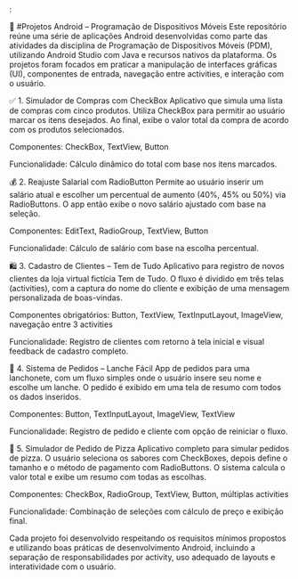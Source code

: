 :

📱 #Projetos Android – Programação de Dispositivos Móveis
Este repositório reúne uma série de aplicações Android desenvolvidas como parte das atividades da disciplina de Programação de Dispositivos Móveis (PDM), utilizando Android Studio com Java e recursos nativos da plataforma. Os projetos foram focados em praticar a manipulação de interfaces gráficas (UI), componentes de entrada, navegação entre activities, e interação com o usuário.

✅ 1. Simulador de Compras com CheckBox
Aplicativo que simula uma lista de compras com cinco produtos. Utiliza CheckBox para permitir ao usuário marcar os itens desejados. Ao final, exibe o valor total da compra de acordo com os produtos selecionados.

Componentes: CheckBox, TextView, Button

Funcionalidade: Cálculo dinâmico do total com base nos itens marcados.

💰 2. Reajuste Salarial com RadioButton
Permite ao usuário inserir um salário atual e escolher um percentual de aumento (40%, 45% ou 50%) via RadioButtons. O app então exibe o novo salário ajustado com base na seleção.

Componentes: EditText, RadioGroup, TextView, Button

Funcionalidade: Cálculo de salário com base na escolha percentual.

🛍️ 3. Cadastro de Clientes – Tem de Tudo
Aplicativo para registro de novos clientes da loja virtual fictícia Tem de Tudo. O fluxo é dividido em três telas (activities), com a captura do nome do cliente e exibição de uma mensagem personalizada de boas-vindas.

Componentes obrigatórios: Button, TextView, TextInputLayout, ImageView, navegação entre 3 activities

Funcionalidade: Registro de clientes com retorno à tela inicial e visual feedback de cadastro completo.

🌭 4. Sistema de Pedidos – Lanche Fácil
App de pedidos para uma lanchonete, com um fluxo simples onde o usuário insere seu nome e escolhe um lanche. O pedido é exibido em uma tela de resumo com todos os dados inseridos.

Componentes: Button, TextInputLayout, ImageView, TextView

Funcionalidade: Registro de pedido e cliente com opção de reiniciar o fluxo.

🍕 5. Simulador de Pedido de Pizza
Aplicativo completo para simular pedidos de pizza. O usuário seleciona os sabores com CheckBoxes, depois define o tamanho e o método de pagamento com RadioButtons. O sistema calcula o valor total e exibe um resumo com todas as escolhas.

Componentes: CheckBox, RadioGroup, TextView, Button, múltiplas activities

Funcionalidade: Combinação de seleções com cálculo de preço e exibição final.

Cada projeto foi desenvolvido respeitando os requisitos mínimos propostos e utilizando boas práticas de desenvolvimento Android, incluindo a separação de responsabilidades por activity, uso adequado de layouts e interatividade com o usuário.

